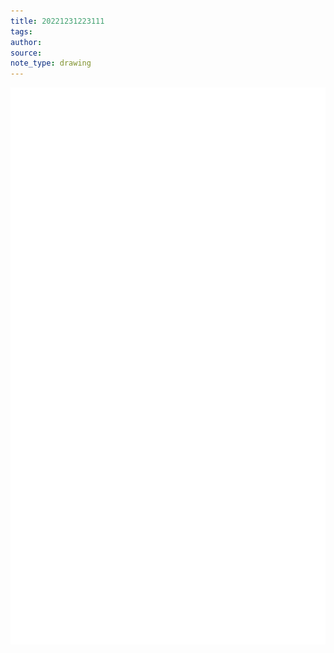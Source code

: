 ```yaml
---
title: 20221231223111 
tags: 
author: 
source: 
note_type: drawing
---
```

![](drawing_bbfa780c-af3b-4c29-ae2d-3a6e226335b8.png)
